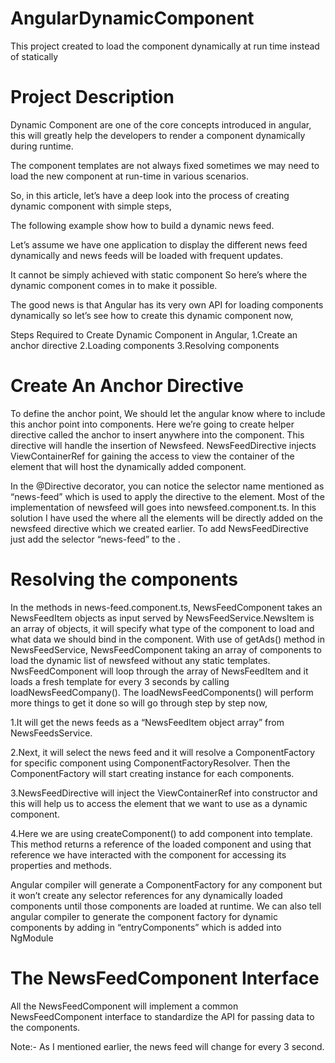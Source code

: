 # AngularDynamicComponent

This project created to load the component dynamically at run time instead of statically 

Project Description
===================

Dynamic Component are one of the core concepts introduced in angular, this will greatly help the developers to render a component dynamically during runtime.

The component templates are not always fixed sometimes we may need to load the new component at run-time in various scenarios.

So, in this article, let’s have a deep look into the process of creating dynamic component with simple steps,

The following example show how to build a dynamic news feed. 

Let’s assume we have one application to display the different news feed dynamically and news feeds will be loaded with frequent updates.

It cannot be simply achieved with static component So here’s where the dynamic component comes in to make it possible.

The good news is that Angular has its very own API for loading components dynamically so let’s see how to create this dynamic component now,

Steps Required to Create Dynamic Component in Angular,
1.Create an anchor directive
2.Loading components
3.Resolving components 

Create An Anchor Directive
=========================
To define the anchor point, We should let the angular know where to include this anchor point into components. Here we’re going to create helper directive called the anchor to insert anywhere into the component. This directive will handle the insertion of Newsfeed.
NewsFeedDirective injects ViewContainerRef for gaining the access to view the container of the element that will host the dynamically added component.

In the @Directive decorator, you can notice the selector name mentioned as “news-feed” which is used to apply the directive to the element.
Most of the implementation of newsfeed will goes into newsfeed.component.ts.
In this solution I have used the <ng-template> where all the elements will be directly added on the newsfeed directive which we created earlier.
To add NewsFeedDirective just add the selector “news-feed” to the <ng-template>. 

Resolving the components
========================
In the methods in news-feed.component.ts, NewsFeedComponent takes an NewsFeedItem objects as input served by NewsFeedService.NewsItem is an array of objects, it will specify what type of the component to load and what data we should bind in the component.
With use of getAds() method in NewsFeedService, NewsFeedComponent taking an array of components to load the dynamic list of newsfeed without any static templates.
NwsFeedComponent will loop through the array of NewsFeedItem and it loads a fresh template for every 3 seconds by calling loadNewsFeedCompany().
The loadNewsFeedComponents() will perform more things to get it done so will go through step by step now,

1.It will get the news feeds as a “NewsFeedItem object array” from NewsFeedsService.

2.Next, it will select the news feed and it will resolve a ComponentFactory for specific component using ComponentFactoryResolver. Then the ComponentFactory will start creating instance for each components.

3.NewsFeedDirective will inject the ViewContainerRef into constructor and this will help us to access the element that we want to use as a dynamic component.

4.Here we are using createComponent() to add component into template. This method returns a reference of the loaded component and using that reference we have interacted with the component for accessing its properties and methods.

Angular compiler will generate a ComponentFactory for any component but it won’t create any selector references for any dynamically loaded components until those components are loaded at runtime.
We can also tell angular compiler to generate the component factory for dynamic components by adding in “entryComponents” which is added into NgModule

The NewsFeedComponent Interface
===============================
All the NewsFeedComponent will implement a common NewsFeedComponent interface to standardize the API for passing data to the components.

Note:-
As I mentioned earlier, the news feed will change for every 3 second.






